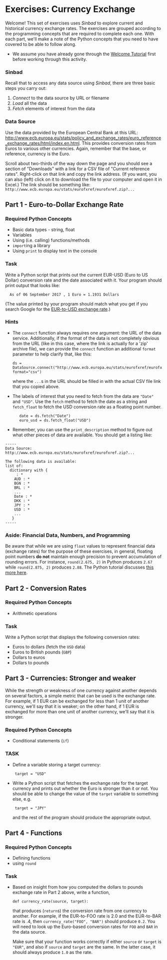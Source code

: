 # Exercises: Currency Exchange

Welcome! This set of exercises uses *Sinbad* to explore current and historical currency exchange rates. The exercises are grouped according to the programming concepts that are required to complete each one. With each part, we'll make a note of the Python concepts that you need to have covered to be able to follow along.

* We assume you have already gone through the [Welcome Tutorial](../welcome/welcome01.md) first before working through this activity.

### Sinbad

Recall that to access any data source using *Sinbad*, there are three basic steps you carry out:

  1. _Connect_ to the data source by URL or filename
  2. _Load_ all the data
  3. _Fetch_ elements of interest from the data

### Data Source

Use the data provided by the European Central Bank at this URL: http://www.ecb.europa.eu/stats/policy_and_exchange_rates/euro_reference_exchange_rates/html/index.en.html. This provides conversion rates from Euros to various other currencies. Again, remember that the base, or reference, currency is the Euro.

Scroll about two-thirds of the way down the page and you should see a section of "Downloads" with a link for a CSV file of "Current reference rates". Right-click on that link and copy the link address. (If you want, you can also (left) click on it to download the file to your computer and open it in Excel.) The link should be something like: `http://www.ecb.europa.eu/stats/eurofxref/eurofxref.zip?...`


## Part 1 - Euro-to-Dollar Exchange Rate

### Required Python Concepts

* Basic data types - string, float
* Variables
* Using (i.e. calling) functions/methods
* `import`ing a library
* Using `print` to display text in the console

### Task

Write a Python script that prints out the current EUR-USD (Euro to US Dollar) conversion rate and the date associated with it. Your program should print output that looks like:

      As of 06 September 2017 , 1 Euro = 1.1931 Dollars
      
(The value printed by your program should match what you get if you search Google for the [EUR-to-USD exchange rate](https://www.google.com/search?q=euro+to+usd).)

### Hints

* The `connect` function always requires one argument: the URL of the data service. Additionally, if the format of the data is not completely obvious from the URL (like in this case, where the link is actually for a 'zip' archive file), we can provide the `connect` function an additional `format` parameter to help clarify that, like this:

      ds = DataSource.connect("http://www.ecb.europa.eu/stats/eurofxref/eurofxref.zip?...", format="csv")
      
    where the `...`s in the URL should be filled in with the actual CSV file link that you copied above.

* The labels of interest that you need to fetch from the data are `"Date"` and `"USD"`. Use the `fetch` method to fetch the date as a string and `fetch_float` to fetch the USD conversion rate as a floating point number. 
  
         date = ds.fetch("Date")
         euro_usd = ds.fetch_float("USD")
          
* Remember, you can use the `print_description` method to figure out what other pieces of data are available. You should get a listing like:

````
-----
Data Source: http://www.ecb.europa.eu/stats/eurofxref/eurofxref.zip?...

The following data is available:
list of:
  dictionary with {
     : *
    AUD : *
    BGN : *
    BRL : *
    ...
    Date : *
    DKK : *
    JPY : *
    USD : *
    ...
   }
-----
````

### Aside: Financial Data, Numbers, and Programming 

Be aware that while we are using `float` values to represent financial data (exchange rates) for the purpose of these exercises, in general, floating point numbers **do not** maintain enough precision to prevent accumulation of rounding errors. For instance, `round(2.675, 2)` in Python produces `2.67` while `round(2.875, 2)` produces `2.88`. The Python tutorial discusses [this more here](https://docs.python.org/3.6/tutorial/floatingpoint.html).

## Part 2 - Conversion Rates

### Required Python Concepts

* Arithmetic operations

### Task

Write a Python script that displays the following conversion rates:

* Euros to dollars (fetch the `USD` data)
* Euros to British pounds (`GBP`)
* Dollars to euros 
* Dollars to pounds

## Part 3 - Currencies: Stronger and weaker

While the strength or weakness of one currency against another depends on several factors, a simple metric that can be used is the exchange rate. For example, if 1 EUR can be exchanged for less than 1 unit of another currency, we'll say that it is weaker; on the other hand, if 1 EUR is exchanged for more than one unit of another currency, we'll say that it is stronger. 

### Required Python Concepts

* Conditional statements (`if`)

### TASK

* Define a variable storing a target currency:

       target = "USD"
       
* Write a Python script that fetches the exchange rate for the target currency and prints out whether the Euro is stronger than it or not. You should be able to change the value of the `target` variable to something else, e.g. 

       target = "JPY"

  and the rest of the program should produce the appropriate output.
  
  
## Part 4 - Functions

### Required Python Concepts

* Defining functions
* using `round`

### Task

* Based on insight from how you computed the dollars to pounds exchange rate in Part 2 above, write a function,

      def currency_rate(source, target):

  that produces (`return`s) the conversion rate from one currency to another. For example, if the EUR-to-FOO rate is 2.0 and the EUR-to-BAR rate is .4, then `currency_rate("FOO", "BAR")` should produce `0.2`. You will need to look up the Euro-based conversion rates for `FOO` and `BAR` in the data source.
  
   Make sure that your function works correctly if either `source` or `target` is `"EUR"`, and also if `source` and `target` are the same. In the latter case, it should always produce `1.0` as the rate.
   
   



